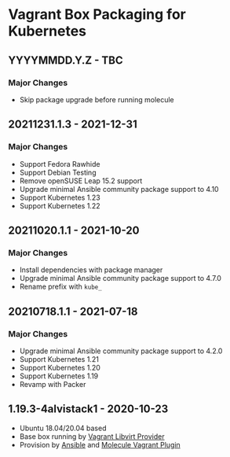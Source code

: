 # Vagrant Box Packaging for Kubernetes

## YYYYMMDD.Y.Z - TBC

### Major Changes

  - Skip package upgrade before running molecule

## 20211231.1.3 - 2021-12-31

### Major Changes

  - Support Fedora Rawhide
  - Support Debian Testing
  - Remove openSUSE Leap 15.2 support
  - Upgrade minimal Ansible community package support to 4.10
  - Support Kubernetes 1.23
  - Support Kubernetes 1.22

## 20211020.1.1 - 2021-10-20

### Major Changes

  - Install dependencies with package manager
  - Upgrade minimal Ansible community package support to 4.7.0
  - Rename prefix with `kube_`

## 20210718.1.1 - 2021-07-18

### Major Changes

  - Upgrade minimal Ansible community package support to 4.2.0
  - Support Kubernetes 1.21
  - Support Kubernetes 1.20
  - Support Kubernetes 1.19
  - Revamp with Packer

## 1.19.3-4alvistack1 - 2020-10-23

  - Ubuntu 18.04/20.04 based
  - Base box running by [Vagrant Libvirt Provider](https://github.com/vagrant-libvirt/vagrant-libvirt)
  - Provision by [Ansible](https://www.ansible.com/) and [Molecule Vagrant Plugin](https://github.com/ansible-community/molecule-vagrant)
